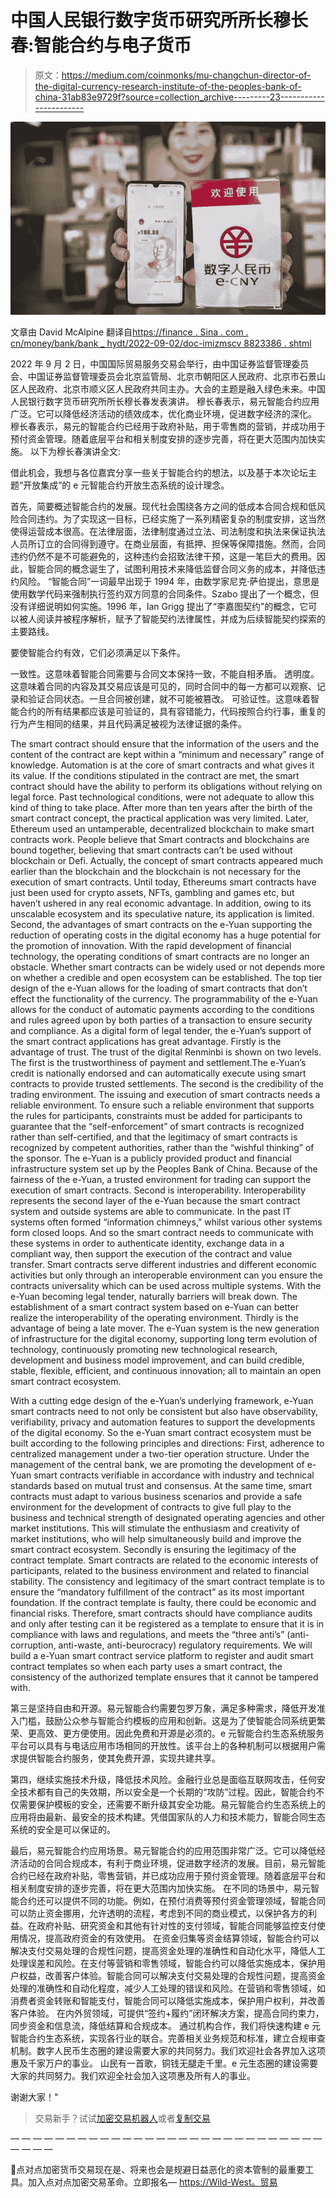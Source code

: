 # 中国人民银行数字货币研究所所长穆长春:智能合约与电子货币

> 原文：<https://medium.com/coinmonks/mu-changchun-director-of-the-digital-currency-research-institute-of-the-peoples-bank-of-china-31ab83e9729f?source=collection_archive---------23----------------------->

![](img/37f7efb6714543650c5339e8e13f7bd6.png)

文章由 David McAlpine 翻译自[https://finance . Sina . com . cn/money/bank/bank _ hydt/2022-09-02/doc-imizmscv 8823386 . shtml](https://finance.sina.com.cn/money/bank/bank_hydt/2022-09-02/doc-imizmscv8823386.shtml)

2022 年 9 月 2 日，中国国际贸易服务交易会举行，由中国证券监督管理委员会、中国证券监督管理委员会北京监管局、北京市朝阳区人民政府、北京市石景山区人民政府、北京市顺义区人民政府共同主办。大会的主题是融入绿色未来。中国人民银行数字货币研究所所长穆长春发表演讲。
穆长春表示，易元智能合约应用广泛。它可以降低经济活动的绩效成本，优化商业环境，促进数字经济的深化。
穆长春表示，易元的智能合约已经用于政府补贴，用于零售商的营销，并成功用于预付资金管理。随着底层平台和相关制度安排的逐步完善，将在更大范围内加快实施。
以下为穆长春演讲全文:

借此机会，我想与各位嘉宾分享一些关于智能合约的想法，以及基于本次论坛主题“开放集成”的 e 元智能合约开放生态系统的设计理念。

首先，简要概述智能合约的发展。现代社会围绕各方之间的低成本合同合规和低风险合同违约。为了实现这一目标，已经实施了一系列精密复杂的制度安排，这当然使得运营成本很高。在法律层面，法律制度通过立法、司法制度和执法来保证执法人员所订立的合同得到遵守。在商业层面，有抵押、担保等保障措施。然而，合同违约仍然不是不可能避免的，这种违约会招致法律干预，这是一笔巨大的费用。因此，智能合同的概念诞生了，试图利用技术来降低监督合同义务的成本，并降低违约风险。
“智能合同”一词最早出现于 1994 年，由数学家尼克·萨伯提出，意思是使用数学代码来强制执行签约双方同意的合同条件。Szabo 提出了一个概念，但没有详细说明如何实施。1996 年，Ian Grigg 提出了“李嘉图契约”的概念，它可以被人阅读并被程序解析，赋予了智能契约法律属性，并成为后续智能契约探索的主要路线。

要使智能合约有效，它们必须满足以下条件。

一致性。这意味着智能合同需要与合同文本保持一致，不能自相矛盾。
透明度。这意味着合同的内容及其交易应该是可见的，同时合同中的每一方都可以观察、记录和验证合同状态。一旦合同被创建，就不可能被篡改。
可验证性。这意味着智能合约的所有结果都应该是可验证的，具有容错能力，代码按照合约行事，重复的行为产生相同的结果，并且代码满足被视为法律证据的条件。

The smart contract should ensure that the information of the users and the content of the contract are kept within a “minimum and necessary” range of knowledge.
Automation is at the core of smart contracts and what gives it its value. If the conditions stipulated in the contract are met, the smart contract should have the ability to perform its obligations without relying on legal force.
Past technological conditions, were not adequate to allow this kind of thing to take place. After more than ten years after the birth of the smart contract concept, the practical application was very limited. Later, Ethereum used an untamperable, decentralized blockchain to make smart contracts work. People believe that Smart contracts and blockchains are bound together, believing that smart contracts can’t be used without blockchain or Defi. Actually, the concept of smart contracts appeared much earlier than the blockchain and the blockchain is not necessary for the execution of smart contracts. Until today, Ethereums smart contracts have just been used for crypto assets, NFTs, gambling and games etc, but haven’t ushered in any real economic advantage. In addition, owing to its unscalable ecosystem and its speculative nature, its application is limited.
Second, the advantages of smart contracts on the e-Yuan
supporting the reduction of operating costs in the digital economy has a huge potential for the promotion of innovation. With the rapid development of financial technology, the operating conditions of smart contracts are no longer an obstacle. Whether smart contracts can be widely used or not depends more on whether a credible and open ecosystem can be established.
The top tier design of the e-Yuan allows for the loading of smart contracts that don’t effect the functionality of the currency. The programmability of the e-Yuan allows for the conduct of automatic payments according to the conditions and rules agreed upon by both parties of a transaction to ensure security and compliance.
As a digital form of legal tender, the e-Yuan’s support of the smart contract applications has great advantage.
Firstly is the advantage of trust. The trust of the digital Renminbi is shown on two levels. The first is the trustworthiness of payment and settlement.The e-Yuan’s credit is nationally endorsed and can automatically execute using smart contracts to provide trusted settlements.
The second is the credibility of the trading environment. The issuing and execution of smart contracts needs a reliable environment. To ensure such a reliable environment that supports the rules for participants, constraints must be added for participants to guarantee that the “self-enforcement” of smart contracts is recognized rather than self-certified, and that the legitimacy of smart contracts is recognized by competent authorities, rather than the “wishful thinking” of the sponsor.
The e-Yuan is a publicly provided product and financial infrastructure system set up by the Peoples Bank of China. Because of the fairness of the e-Yuan, a trusted environment for trading can support the execution of smart contracts.
Second is interoperability.
Interoperability represents the second layer of the e-Yuan because the smart contract system and outside systems are able to communicate. In the past IT systems often formed “information chimneys,” whilst various other systems form closed loops. And so the smart contract needs to communicate with these systems in order to authenticate identity, exchange data in a compliant way, then support the execution of the contract and value transfer. Smart contracts serve different industries and different economic activities but only through an interoperable environment can you ensure the contracts universality which can be used across multiple systems. With the e-Yuan becoming legal tender, naturally barriers will break down. The establishment of a smart contract system based on e-Yuan can better realize the interoperability of the operating environment.
Thirdly is the advantage of being a late mover. The e-Yuan system is the new generation of infrastructure for the digital economy, supporting long term evolution of technology, continuously promoting new technological research, development and business model improvement, and can build credible, stable, flexible, efficient, and continuous innovation; all to maintain an open smart contract ecosystem.

With a cutting edge design of the e-Yuan’s underlying framework, e-Yuan smart contracts need to not only be consistent but also have observability, verifiability, privacy and automation features to support the developments of the digital economy. So the e-Yuan smart contract ecosystem must be built according to the following principles and directions:
First, adherence to centralized management under a two-tier operation structure. Under the management of the central bank, we are promoting the development of e-Yuan smart contracts verifiable in accordance with industry and technical standards based on mutual trust and consensus.
At the same time, smart contracts must adapt to various business scenarios and provide a safe environment for the development of contracts to give full play to the business and technical strength of designated operating agencies and other market institutions. This will stimulate the enthusiasm and creativity of market institutions, who will help simultaneously build and improve the smart contract ecosystem.
Secondly is ensuring the legitimacy of the contract template. Smart contracts are related to the economic interests of participants, related to the business environment and related to financial stability. The consistency and legitimacy of the smart contract template is to ensure the “mandatory fulfillment of the contract” as its most important foundation. If the contract template is faulty, there could be economic and financial risks. Therefore, smart contracts should have compliance audits and only after testing can it be registered as a template to ensure that it is in compliance with laws and regulations, and meets the “three anti’s” (anti-corruption, anti-waste, anti-beurocracy) regulatory requirements. We will build a e-Yuan smart contract service platform to register and audit smart contract templates so when each party uses a smart contract, the consistency of the authorized template ensures that it cannot be tampered with.

第三是坚持自由和开源。易元智能合约需要包罗万象，满足多种需求，降低开发准入门槛，鼓励公众参与智能合约模板的应用和创新。这是为了使智能合同系统更繁荣、更高效、更方便使用。因此免费和开源是必须的。e 元智能合约生态系统服务平台可以具有与电话应用市场相同的开放性。该平台上的各种机制可以根据用户需求提供智能合约服务，使其免费开源，实现共建共享。

第四，继续实施技术升级，降低技术风险。金融行业总是面临互联网攻击，任何安全技术都有自己的失效期，所以安全是一个长期的“攻防”过程。因此，智能合约不仅需要保护模板的安全，还需要不断升级其安全功能。易元智能合约生态系统上的应用将由最新、最安全的技术构建。凭借国家队的人力和技术能力，智能合同生态系统的安全是可以保证的。

最后，易元智能合约应用场景。易元智能合约的应用范围非常广泛。它可以降低经济活动的合同合规成本，有利于商业环境，促进数字经济的发展。目前，易元智能合约已经在政府补贴，零售营销，并已成功应用于预付资金管理。随着底层平台和相关制度安排的逐步完善，将在更大范围内加快实施。
在不同的场景中，易元智能合约还可以提供不同的功能。例如，在预付消费等预付资金管理领域，智能合同可以防止资金挪用，允许透明的流程，考虑到不同的商业模式，以保护各方的利益。在政府补贴、研究资金和其他有针对性的支付领域，智能合同能够监控支付使用情况，提高政府资金的有效使用。
在资金归集等资金结算领域，智能合约可以解决支付交易处理的合规性问题，提高资金处理的准确性和自动化水平，降低人工处理误差和风险。在支付等营销和零售领域，智能合约可以降低实施成本，保护用户权益，改善客户体验。智能合同可以解决支付交易处理的合规性问题，提高资金处理的准确性和自动化程度，减少人工处理的错误和风险。在营销和零售领域，如消费者资金转账和智能支付，智能合同可以降低实施成本，保护用户权利，并改善客户体验。
在内外贸领域，可提供“签约+履约”闭环解决方案，提高合同约束力，同步资金和信息流，降低结算和合规成本。
通过机构合作，我们将快速构建 e 元智能合约生态系统，实现各行业的联合。完善相关业务规范和标准，建立合规审查机制。数字人民币生态圈的建设需要大家的共同努力。我们欢迎社会各界加入这项惠及千家万户的事业。
山民有一首歌，铜钱无腿走千里。e 元生态圈的建设需要大家的共同努力。我们欢迎全社会加入这项惠及所有人的事业。

谢谢大家！"

> 交易新手？试试[加密交易机器人](/coinmonks/crypto-trading-bot-c2ffce8acb2a)或者[复制交易](/coinmonks/top-10-crypto-copy-trading-platforms-for-beginners-d0c37c7d698c)

— — — — — — — — — — — — — — — — — — — — — — — — — — — — — — — —

🔴点对点加密货币交易现在是、将来也会是规避日益恶化的资本管制的最重要工具。加入点对点加密交易革命。立即报名— [https://Wild-West。贸易](https://www.youtube.com/redirect?event=video_description&redir_token=QUFFLUhqbEs0WWgybWhXelY1SGZoRC1mN1FYS2tyZGRFd3xBQ3Jtc0tueUt1d01FcS00ZllzQzBBTndkOXktbVZnY2Rha1c1Q0xVWHp6aVJpNjdqMXUyN0FzMmpoaWJWT3NGQm5acE84V1Qtc0lUcGpaYU9ralN0NUVINlBlNGVzb1JCV3c3RElqaVVsQXRrUm9pR0RnTEFYaw&q=https%3A%2F%2Fwild-west.trade%2F&v=snmHTbk-DSU)